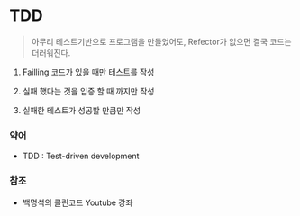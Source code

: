 # TDD

> 아무리 테스트기반으로 프로그램을 만들었어도, Refector가 없으면 결국 코드는 더러워진다.

1. Failling 코드가 있을 때만 테스트를 작성

2. 실패 했다는 것을 입증 할 때 까지만 작성
3. 실패한 테스트가 성공할 만큼만 작성













### 약어

- TDD : Test-driven development
  

### 참조

- 백명석의 클린코드 Youtube 강좌